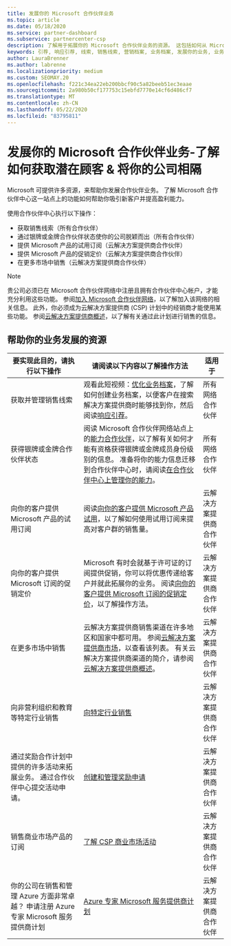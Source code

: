 ```yaml
---
title: 发展你的 Microsoft 合作伙伴业务
ms.topic: article
ms.date: 05/18/2020
ms.service: partner-dashboard
ms.subservice: partnercenter-csp
description: 了解用于拓展你的 Microsoft 合作伙伴业务的资源。 这包括如何从 Microsoft 获取销售线索（推荐）。
keywords: 引荐, 响应引荐, 线索, 销售线索, 营销档案, 业务档案, 发展你的业务, 业务机会, 能力, 银牌成员资格, 金牌成员资格, 试用产品/服务, 市场扩张, 国家云
author: LauraBrenner
ms.author: labrenne
ms.localizationpriority: medium
ms.custom: SEOMAY.20
ms.openlocfilehash: f221c34ea22eb200bbcf90c5a82beeb51ec3eaae
ms.sourcegitcommit: 2a980b50cf177753c15ebfd7770e14cf6d486cf7
ms.translationtype: MT
ms.contentlocale: zh-CN
ms.lasthandoff: 05/22/2020
ms.locfileid: "83795811"
---
```

# <a name="grow-your-microsoft-partner-business---learn-how-to-get-leads--set-your-company-apart"></a>发展你的 Microsoft 合作伙伴业务-了解如何获取潜在顾客 & 将你的公司相隔

Microsoft 可提供许多资源，来帮助你发展合作伙伴业务。 了解 Microsoft 合作伙伴中心这一站点上的功能如何帮助你吸引新客户并提高盈利能力。

使用合作伙伴中心执行以下操作：

- 获取销售线索（所有合作伙伴）
- 通过银牌或金牌合作伙伴状态使你的公司脱颖而出（所有合作伙伴）
- 提供 Microsoft 产品的试用订阅（云解决方案提供商合作伙伴）
- 提供 Microsoft 产品的促销定价（云解决方案提供商合作伙伴）
- 在更多市场中销售（云解决方案提供商合作伙伴）

> [!NOTE]  
> 贵公司必须已在 Microsoft 合作伙伴网络中注册且拥有合作伙伴中心帐户，才能充分利用这些功能。 参阅[加入 Microsoft 合作伙伴网络](mpn-overview.md)，以了解加入该网络的相关信息。 此外，你必须成为云解决方案提供商 (CSP) 计划中的经销商才能使用某些功能。 参阅[云解决方案提供商概述](csp-overview.md)，以了解有关通过此计划进行销售的信息。

## <a name="resources-to-help-your-business-grow"></a>帮助你的业务发展的资源

|  **要实现此目的，请执行以下操作**  |  **请阅读以下内容以了解操作方法**  |  **适用于**  |
|--------------|-----------|--------------
| 获取并管理销售线索 | 观看此短视频：[优化业务档案](https://player.vimeo.com/video/252788046 )，了解如何创建业务档案，以便客户在搜索解决方案提供商时能够找到你，然后阅读[响应引荐](responding-to-referrals.md)。 | 所有网络合作伙伴 |
| 获得银牌或金牌合作伙伴状态 | 阅读 Microsoft 合作伙伴网络站点上的[能力合作伙伴](https://partner.microsoft.com/membership/competencies)，以了解有关如何才能有资格获得银牌或金牌成员身份级别的信息。 准备将你的能力信息迁移到合作伙伴中心时，请阅读[在合作伙伴中心上管理你的能力](competencies.md)。 | 所有网络合作伙伴 |
| 向你的客户提供 Microsoft 产品的试用订阅 | 阅读[向你的客户提供 Microsoft 产品试用](offer-your-customers-trials-of-microsoft-products.md)，以了解如何使用试用订阅来提高对客户群的销售量。| 云解决方案提供商合作伙伴 |
| 向你的客户提供 Microsoft 订阅的促销定价 | Microsoft 有时会就基于许可证的订阅提供促销，你可以将优惠传递给客户并就此拓展你的业务。 阅读[向你的客户提供 Microsoft 订阅的促销定价](promotions.md)，以了解操作方法。 | 云解决方案提供商合作伙伴 |
| 在更多市场中销售 | 云解决方案提供商销售渠道在许多地区和国家中都可用。 参阅[云解决方案提供商市场](agreements.md)，以查看该列表。 有关云解决方案提供商渠道的简介，请参阅[云解决方案提供商概述](csp-overview.md)。  | 云解决方案提供商合作伙伴 |
向非营利组织和教育等特定行业销售|[向特定行业销售](get-special-pricing-for-offers.md)|云解决方案提供商合作伙伴|
|通过奖励合作计划中提供的许多活动来拓展业务。 通过合作伙伴中心提交活动申请。| [创建和管理奖励申请](create-incentives-claims.md)|云解决方案提供商合作伙伴|
|销售商业市场产品的订阅|[了解 CSP 商业市场活动](csp-commercial-marketplace-overview.md)|云解决方案提供商合作伙伴|
|你的公司在销售和管理 Azure 方面非常卓越？ 申请注册 Azure 专家 Microsoft 服务提供商计划|[Azure 专家 Microsoft 服务提供商计划](azure-expert-msp.md)|云解决方案提供商合作伙伴|
